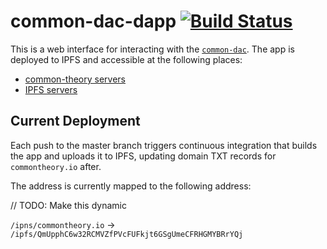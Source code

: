 # common-dac-dapp [![Build Status](https://travis-ci.org/common-theory/common-dac-dapp.svg?branch=master)](https://travis-ci.org/common-theory/common-dac-dapp)

This is a web interface for interacting with the [`common-dac`](https://github.com/common-theory/common-dac). The app is deployed to IPFS and accessible at the following places:

- [common-theory servers](https://commontheory.io)
- [IPFS servers](https://ipfs.io/ipns/commontheory.io)

## Current Deployment

Each push to the master branch triggers continuous integration that builds the app and uploads it to IPFS, updating domain TXT records for `commontheory.io` after.

The address is currently mapped to the following address:

// TODO: Make this dynamic

`/ipns/commontheory.io` -> `/ipfs/QmUpphC6w32RCMVZfPVcFUFkjt6GSgUmeCFRHGMYBRrYQj`
